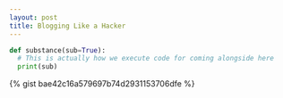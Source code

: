 ```yaml
---
layout: post
title: Blogging Like a Hacker
---
```



```python
def substance(sub=True):
  # This is actually how we execute code for coming alongside here
  print(sub)
```

<!-- Test a gist-->
{% gist bae42c16a579697b74d2931153706dfe %}
